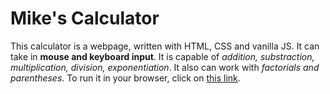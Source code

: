 # Mike's Calculator

This calculator is a webpage, written  with HTML, CSS and vanilla JS. It can take in **mouse and keyboard input**. It is capable of *addition, substraction, multiplication, division, exponentiation*. It also can work with *factorials and parentheses*. 
To run it in your browser, click on [this link](https://m1ke-gru.github.io/calculator/).